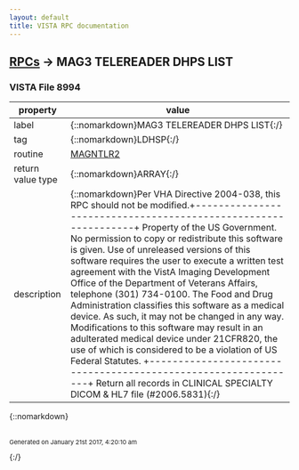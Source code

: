 ```yaml
---
layout: default
title: VISTA RPC documentation
---
```




## [RPCs](TableOfContent.md) &#8594; MAG3 TELEREADER DHPS LIST 



### VISTA File 8994 


 property | value 
--- | --- 
 label | {::nomarkdown}MAG3 TELEREADER DHPS LIST{:/}
 tag | {::nomarkdown}LDHSP{:/}
 routine | [MAGNTLR2](http://code.osehra.org/dox/Routine_MAGNTLR2_source.html)
 return value type | {::nomarkdown}ARRAY{:/}
 description | {::nomarkdown}Per VHA Directive 2004-038, this RPC should not be modified.+---------------------------------------------------------------+ Property of the US Government.                                 No permission to copy or redistribute this software is given.  Use of unreleased versions of this software requires the user  to execute a written test agreement with the VistA Imaging     Development Office of the Department of Veterans Affairs,      telephone (301) 734-0100.                                      The Food and Drug Administration classifies this software as   a medical device.  As such, it may not be changed in any way.  Modifications to this software may result in an adulterated    medical device under 21CFR820, the use of which is considered  to be a violation of US Federal Statutes.                     +---------------------------------------------------------------+  Return all records in CLINICAL SPECIALTY DICOM & HL7 file (#2006.5831){:/}

{::nomarkdown} <br/><br/><p style="font-size: 11px">Generated on January 21st 2017, 4:20:10 am</p>{:/}